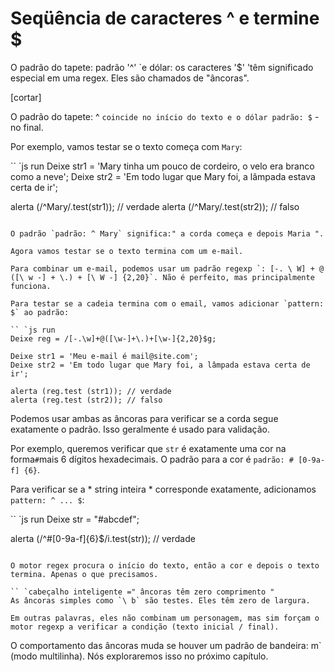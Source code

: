 # Seqüência de caracteres ^ e termine $

O padrão do tapete: padrão '^' `e dólar: os caracteres '$' 'têm significado especial em uma regex. Eles são chamados de "âncoras".

[cortar]

O padrão do tapete: ^ `coincide no início do texto e o dólar padrão: $` - no final.

Por exemplo, vamos testar se o texto começa com `Mary`:

`` `js run
Deixe str1 = 'Mary tinha um pouco de cordeiro, o velo era branco como a neve';
Deixe str2 = 'Em todo lugar que Mary foi, a lâmpada estava certa de ir';

alerta (/^Mary/.test(str1)); // verdade
alerta (/^Mary/.test(str2)); // falso
```

O padrão `padrão: ^ Mary` significa:" a corda começa e depois Maria ".

Agora vamos testar se o texto termina com um e-mail.

Para combinar um e-mail, podemos usar um padrão regexp `: [-. \ W] + @ ([\ w -] + \.) + [\ W -] {2,20}`. Não é perfeito, mas principalmente funciona.

Para testar se a cadeia termina com o email, vamos adicionar `pattern: $` ao padrão:

`` `js run
Deixe reg = /[-.\w]+@([\w-]+\.)+[\w-]{2,20}$g;

Deixe str1 = 'Meu e-mail é mail@site.com';
Deixe str2 = 'Em todo lugar que Mary foi, a lâmpada estava certa de ir';

alerta (reg.test (str1)); // verdade
alerta (reg.test (str2)); // falso
```

Podemos usar ambas as âncoras para verificar se a corda segue exatamente o padrão. Isso geralmente é usado para validação.

Por exemplo, queremos verificar que `str` é exatamente uma cor na forma` # `mais 6 dígitos hexadecimais. O padrão para a cor é `padrão: # [0-9a-f] {6}`.

Para verificar se a * string inteira * corresponde exatamente, adicionamos `pattern: ^ ... $`:

`` `js run
Deixe str = "#abcdef";

alerta (/^#[0-9a-f]{6}$/i.test(str)); // verdade
```

O motor regex procura o início do texto, então a cor e depois o texto termina. Apenas o que precisamos.

`` `cabeçalho inteligente =" âncoras têm zero comprimento "
As âncoras simples como `\ b` são testes. Eles têm zero de largura.

Em outras palavras, eles não combinam um personagem, mas sim forçam o motor regexp a verificar a condição (texto inicial / final).
```

O comportamento das âncoras muda se houver um padrão de bandeira: m` (modo multilinha). Nós exploraremos isso no próximo capítulo.
